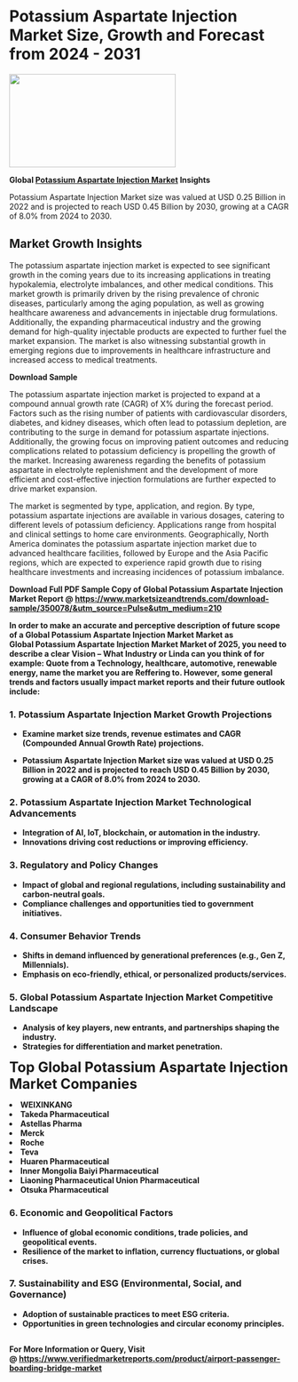 <H1>Potassium Aspartate Injection Market Size, Growth and Forecast from 2024 - 2031</H1><img class="aligncenter size-medium wp-image-584254" src="https://thirdeyenews.in/wp-content/uploads/2024/09/Global-Market-Research-300x168.jpeg" alt="" width="300" height="168" /><p><strong>Global&nbsp;<a href="https://www.marketsizeandtrends.com/download-sample/350078/&amp;utm_source=Pulse&amp;utm_medium=210">Potassium Aspartate Injection Market</a> Insights</strong></p><p>Potassium Aspartate Injection Market size was valued at USD 0.25 Billion in 2022 and is projected to reach USD 0.45 Billion by 2030, growing at a CAGR of 8.0% from 2024 to 2030.</p><p><h2>Market Growth Insights</h2> <p>The potassium aspartate injection market is expected to see significant growth in the coming years due to its increasing applications in treating hypokalemia, electrolyte imbalances, and other medical conditions. This market growth is primarily driven by the rising prevalence of chronic diseases, particularly among the aging population, as well as growing healthcare awareness and advancements in injectable drug formulations. Additionally, the expanding pharmaceutical industry and the growing demand for high-quality injectable products are expected to further fuel the market expansion. The market is also witnessing substantial growth in emerging regions due to improvements in healthcare infrastructure and increased access to medical treatments.</p> <p><strong>Download Sample</strong></p> <p>The potassium aspartate injection market is projected to expand at a compound annual growth rate (CAGR) of X% during the forecast period. Factors such as the rising number of patients with cardiovascular disorders, diabetes, and kidney diseases, which often lead to potassium depletion, are contributing to the surge in demand for potassium aspartate injections. Additionally, the growing focus on improving patient outcomes and reducing complications related to potassium deficiency is propelling the growth of the market. Increasing awareness regarding the benefits of potassium aspartate in electrolyte replenishment and the development of more efficient and cost-effective injection formulations are further expected to drive market expansion.</p> <p>The market is segmented by type, application, and region. By type, potassium aspartate injections are available in various dosages, catering to different levels of potassium deficiency. Applications range from hospital and clinical settings to home care environments. Geographically, North America dominates the potassium aspartate injection market due to advanced healthcare facilities, followed by Europe and the Asia Pacific regions, which are expected to experience rapid growth due to rising healthcare investments and increasing incidences of potassium imbalance.</p> <p><strong></p><p><span class=""><strong>Download Full PDF Sample Copy of Global Potassium Aspartate Injection Market Report</strong> @ <a href="https://www.marketsizeandtrends.com/download-sample/350078/&amp;utm_source=Pulse&amp;utm_medium=210" target="_blank">https://www.marketsizeandtrends.com/download-sample/350078/&amp;utm_source=Pulse&amp;utm_medium=210</a></span></p><p>In order to make an accurate and perceptive description of future scope of a Global&nbsp;Potassium Aspartate Injection Market Market as Global&nbsp;Potassium Aspartate Injection Market Market of 2025, you need to describe a clear Vision &ndash; What Industry or Linda can you think of for example: Quote from a Technology, healthcare, automotive, renewable energy, name the market you are Reffering to. However, some general trends and factors usually impact market reports and their future outlook include:</p><h3>1.&nbsp;<strong>Potassium Aspartate Injection Market Growth Projections</strong></h3><ul><li>Examine market size trends, revenue estimates and CAGR (Compounded Annual Growth Rate) projections.</li><li><p>Potassium Aspartate Injection Market size was valued at USD 0.25 Billion in 2022 and is projected to reach USD 0.45 Billion by 2030, growing at a CAGR of 8.0% from 2024 to 2030.</p></li></ul><h3>2.&nbsp;<strong>Potassium Aspartate Injection Market Technological Advancements</strong></h3><ul><li>Integration of AI, IoT, blockchain, or automation in the industry.</li><li>Innovations driving cost reductions or improving efficiency.</li></ul><h3>3.&nbsp;<strong>Regulatory and Policy Changes</strong></h3><ul><li>Impact of global and regional regulations, including sustainability and carbon-neutral goals.</li><li>Compliance challenges and opportunities tied to government initiatives.</li></ul><h3>4.&nbsp;<strong>Consumer Behavior Trends</strong></h3><ul><li>Shifts in demand influenced by generational preferences (e.g., Gen Z, Millennials).</li><li>Emphasis on eco-friendly, ethical, or personalized products/services.</li></ul><h3>5.&nbsp;<strong>Global Potassium Aspartate Injection Market Competitive Landscape</strong></h3><ul><li>Analysis of key players, new entrants, and partnerships shaping the industry.</li><li>Strategies for differentiation and market penetration.</li></ul><p data-pm-slice="1 1 []"><span style="color: inherit; font-family: inherit; font-size: 25px;">Top Global Potassium Aspartate Injection Market Companies</span></p><div class="" data-test-id=""><p><li>WEIXINKANG</li><li> Takeda Pharmaceutical</li><li> Astellas Pharma</li><li> Merck</li><li> Roche</li><li> Teva</li><li> Huaren Pharmaceutical</li><li> Inner Mongolia Baiyi Pharmaceutical</li><li> Liaoning Pharmaceutical Union Pharmaceutical</li><li> Otsuka Pharmaceutical</li></p></div><h3>6.&nbsp;<strong>Economic and Geopolitical Factors</strong></h3><ul><li>Influence of global economic conditions, trade policies, and geopolitical events.</li><li>Resilience of the market to inflation, currency fluctuations, or global crises.</li></ul><h3>7.&nbsp;<strong>Sustainability and ESG (Environmental, Social, and Governance)</strong></h3><ul><li>Adoption of sustainable practices to meet ESG criteria.</li><li>Opportunities in green technologies and circular economy principles.</li></ul><h2><strong style="font-size: 14px;">For More Information or Query, Visit @&nbsp;</strong><a style="background-color: #ffffff; font-size: 14px;" href="https://www.marketsizeandtrends.com/report/potassium-aspartate-injection-market/" target="_blank">https://www.verifiedmarketreports.com/product/airport-passenger-boarding-bridge-market</a></h2>
